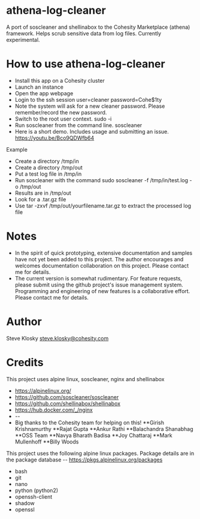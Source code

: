 # athena-log-cleaner
A port of soscleaner and shellinabox to the Cohesity Marketplace (athena) framework.  Helps scrub sensitive data from log files.
Currently experimental.

# How to use athena-log-cleaner
* Install this app on a Cohesity cluster
* Launch an instance
* Open the app webpage
* Login to the ssh session user=cleaner password=Cohe$1ty
* Note the system will ask for a new cleaner password.  Please remember/record the new password.
* Switch to the root user context.  sudo -i
* Run soscleaner from the command line.  soscleaner
* Here is a short demo.  Includes usage and submitting an issue.  https://youtu.be/Bco9QDWfb64

Example
* Create a directory /tmp/in
* Create a directory /tmp/out
* Put a test log file in /tmp/in
* Run soscleaner with the command sudo soscleaner -f /tmp/in/test.log -o /tmp/out
* Results are in /tmp/out
* Look for a .tar.gz file
* Use tar -zxvf /tmp/out/yourfilename.tar.gz to extract the processed log file

# Notes
* In the spirit of quick prototyping, extensive documentation and samples have not yet been added to this project.  The author encourages and welcomes documentation collaboration on this project.  Please contact me for details.
* The current version is somewhat rudimentary.  For feature requests, please submit using the github project's issue management system.  Programming and engineering of new features is a collaborative effort.  Please contact me for details.

# Author
Steve Klosky
steve.klosky@cohesity.com

# Credits
This project uses alpine linux, soscleaner, nginx and shellinabox
* https://alpinelinux.org/
* https://github.com/soscleaner/soscleaner
* https://github.com/shellinabox/shellinabox
* https://hub.docker.com/_/nginx
* --
* Big thanks to the Cohesity team for helping on this!
**Girish Krishnamurthy
**Rajat Gupta
**Ankur Rathi
**Balachandra Shanabhag
**OSS Team
**Navya Bharath Badisa
**Joy Chattaraj
**Mark Mullenhoff
**Billy Woods


This project uses the following alpine linux packages.  Package details are in the package database -- https://pkgs.alpinelinux.org/packages
* bash
* git
* nano
* python (python2)
* openssh-client
* shadow
* openssl
